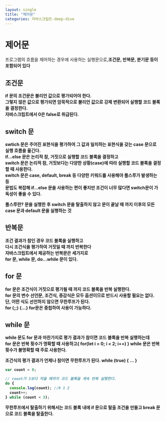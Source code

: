 ```yaml
---
layout: single
title: "제어문"
categories: 자바스크립트-deep-dive
---
```


# 제어문

프로그램의 흐름을 제어하는 경우에 사용하는 실행문으로,<strong>조건문, 반복문</srtong>, 분기문 등이 포함되어 있다

## 조건문

if 문의 조건문은 불리언 값으로 평가되어야 한다.<br>
그렇지 않은 값으로 평가되면 암묵적으로 불리언 값으로
강제 변환되어 실행할 코드 블록을 결정한다.<br>
자바스크립트에서 0은 false로 취급된다.

## switch 문

swtich 문은 주어진 표현식을 평가하여 그 값과 일치하는 표현식을 갖는 case 문으로 실행 흐름을 옮긴다.<br>
if...else 문은 논리적 참, 거짓으로 실행할 코드 블록을 결정하고<br>
switch 문은 논리적 참, 거짓보다는 다양한 상황(case)에 따라 실행할 코드 블록을 결정할 때 사용한다.<br>
switch 문은 <strong>case, default, break</strong> 등 다양한 키워드를 사용해야 폴스루가 발생하는 등<br>
문법도 복잡해 if...else 문을 사용하는 편이 좋지만
조건이 너무 많다면 switch문이 가독성이 좋을 수 있다.

폴스루란? 문을 실행한 후 switch 문을 탈출하지 않고 문이 끝날 때 까지 이후의 모든 case 문과 default 문을
실행하는 것

## 반복문

조건 결과가 참인 경우 코드 블록을 실행하고<br>
다시 조건식을 평가하여 거짓일 때 까지 반복한다<br>
자바스크립트에서 제공하는 반복문은 세가지로<br>
<strong>for 문, while 문, do...while 문</strong>이 있다.

## for 문

for 문은 조건식이 거짓으로 평가될 때 까지 코드 블록을 반복 실행한다.<br>
for 문의 변수 선언문, 조건식, 증감식은 모두 옵션이므로 반드시 사용할 필요는 없다.<br>
단, 어떤 식도 선언하지 않으면 무한루프가 된다.<br>
for (;;) {...}
for문은 중첩하여 사용이 가능하다.

## while 문

while 문도 for 문과 마찬가지로 평가 결과가 참이면 코드 블록을 반복 실행하는데<br>
for 문은 반복 횟수가 명확할 때 사용하고{ for(let i = 0; i < 2; i++) }
while 문은 반복 횟수가 불명확할 때 주로 사용한다.

조건식의 평가 결과가 언제나 참이면 무한루프가 된다.
while (true) { ... }

```javascript
var count = 0;

// count가 3보다 작을 때까지 코드 블록을 계속 반복 실행한다.
do {
  console.log(count); //0 1 2
  count++;
} while (count < 3);
```

무한루프에서 탈출하기 위해서는 코드 블록 내에 if 문으로 탈출 조건을 만들고
break 문으로 코드 블록을 탈출한다.
